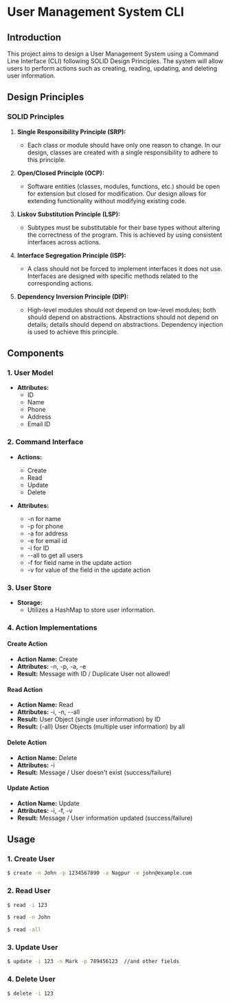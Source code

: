 # User Management System CLI

## Introduction

This project aims to design a User Management System using a Command Line Interface (CLI) following SOLID Design Principles. The system will allow users to perform actions such as creating, reading, updating, and deleting user information.

## Design Principles

### SOLID Principles

1. **Single Responsibility Principle (SRP):**
   - Each class or module should have only one reason to change. In our design, classes are created with a single responsibility to adhere to this principle.

2. **Open/Closed Principle (OCP):**
   - Software entities (classes, modules, functions, etc.) should be open for extension but closed for modification. Our design allows for extending functionality without modifying existing code.

3. **Liskov Substitution Principle (LSP):**
   - Subtypes must be substitutable for their base types without altering the correctness of the program. This is achieved by using consistent interfaces across actions.

4. **Interface Segregation Principle (ISP):**
   - A class should not be forced to implement interfaces it does not use. Interfaces are designed with specific methods related to the corresponding actions.

5. **Dependency Inversion Principle (DIP):**
   - High-level modules should not depend on low-level modules; both should depend on abstractions. Abstractions should not depend on details; details should depend on abstractions. Dependency injection is used to achieve this principle.

## Components

### 1. User Model

- **Attributes:**
  - ID
  - Name
  - Phone
  - Address
  - Email ID

### 2. Command Interface

- **Actions:**
  - Create
  - Read
  - Update
  - Delete

- **Attributes:**
  - -n for name
  - -p for phone
  - -a for address
  - -e for email id
  - -i for ID
  - --all to get all users
  - -f for field name in the update action
  - -v for value of the field in the update action

### 3. User Store

- **Storage:**
  - Utilizes a HashMap to store user information.

### 4. Action Implementations

#### Create Action

- **Action Name:** Create
- **Attributes:** -n, -p, -a, -e
- **Result:** Message with ID / Duplicate User not allowed!

#### Read Action

- **Action Name:** Read
- **Attributes:** -i, -n, --all
- **Result:** User Object (single user information) by ID
- **Result:** (-all) User Objects (multiple user information) by all

#### Delete Action

- **Action Name:** Delete
- **Attributes:** -i
- **Result:** Message / User doesn't exist (success/failure)

#### Update Action

- **Action Name:** Update
- **Attributes:** -i, -f, -v
- **Result:** Message / User information updated (success/failure)

## Usage

### 1. Create User

```bash   
$ create -n John -p 1234567890 -a Nagpur -e john@example.com 
```
### 2. Read User
```bash   
$ read -i 123
```
```bash   
$ read -n John
```
```bash   
$ read -all
```
### 3. Update User

```bash   
$ update -i 123 -n Mark -p 789456123  //and other fields
```
### 4. Delete User

```bash   
$ delete -i 123 
```
